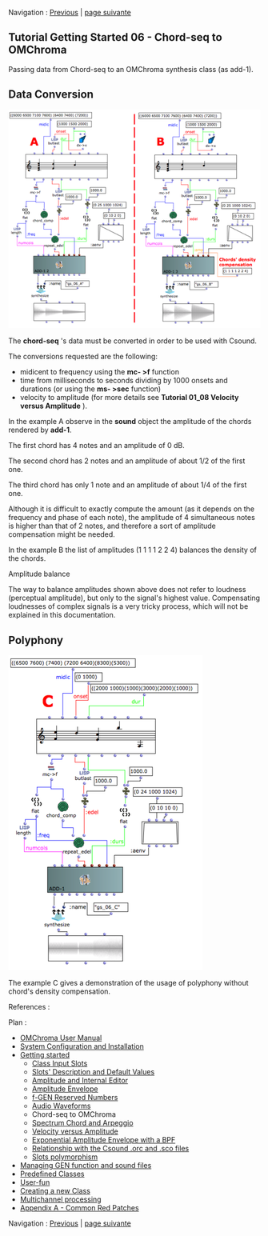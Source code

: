 Navigation : [Previous](06-Audio_Waveforms "page
précédente\(Audio Waveforms\)") | [page
suivante](08-Spectrum_Chord_and_Arpeggio "Next\(Spectrum
Chord and Arpeggio\)")
## Tutorial Getting Started 06 - Chord-seq to OMChroma

Passing data from Chord-seq to an OMChroma synthesis class (as add-1).

## Data Conversion

[![](../res/07_gs_06_a_1.png)](../res/07_gs_06_a.png "Cliquez pour agrandir")

The **chord-seq** 's data must be converted in order to be used with Csound.

The conversions requested are the following:

  * midicent to frequency using the **mc- >f** function
  * time from milliseconds to seconds dividing by 1000 onsets and durations (or using the **ms- >sec** function)
  * velocity to amplitude (for more details see **Tutorial 01_08 Velocity versus Amplitude** ).

In the example A observe in the **sound** object the amplitude of the chords
rendered by **add-1**.

The first chord has 4 notes and an amplitude of 0 dB.

The second chord has 2 notes and an amplitude of about 1/2 of the first one.

The third chord has only 1 note and an amplitude of about 1/4 of the first
one.

Although it is difficult to exactly compute the amount (as it depends on the
frequency and phase of each note), the amplitude of 4 simultaneous notes is
higher than that of 2 notes, and therefore a sort of amplitude compensation
might be needed.

In the example B the list of amplitudes (1 1 1 1 2 2 4) balances the density
of the chords.

Amplitude balance

The way to balance amplitudes shown above does not refer to loudness
(perceptual amplitude), but only to the signal's highest value. Compensating
loudnesses of complex signals is a very tricky process, which will not be
explained in this documentation.

## Polyphony

[![](../res/07_gs_06_c_1.png)](../res/07_gs_06_c.png "Cliquez pour agrandir")

The example C gives a demonstration of the usage of polyphony without chord's
density compensation.

References :

Plan :

  * [OMChroma User Manual](OMChroma)
  * [System Configuration and Installation](Installation)
  * [Getting started](Getting_Started)
    * [Class Input Slots](01-Class_Input_Slots)
    * [Slots' Description and Default Values](02-Slot's_Description)
    * [Amplitude and Internal Editor](03-Amplitude_and_internal_editor)
    * [Amplitude Envelope](04_Amplitude_envelope)
    * [f-GEN Reserved Numbers](05-f-GEN_Reserved_Number)
    * [Audio Waveforms](06-Audio_Waveforms)
    * Chord-seq to OMChroma
    * [Spectrum Chord and Arpeggio](08-Spectrum_Chord_and_Arpeggio)
    * [Velocity versus Amplitude](09-Velocity_vs_Amplitude)
    * [Exponential Amplitude Envelope with a BPF](10-Exponential_Amplitude_Envelope_with_BPF)
    * [Relationship with the Csound .orc and .sco files](11-Relationship_with_the_Csound_orc_and_sco_files)
    * [Slots polymorphism](12-Slots_polymorphism)
  * [Managing GEN function and sound files](Managing_GEN_function_and_sound_files)
  * [Predefined Classes](Predefined_classes)
  * [User-fun](User-fun)
  * [Creating a new Class](Creating_a_new_Class)
  * [Multichannel processing](06-Multichannel_processing)
  * [Appendix A - Common Red Patches](A-Appendix-A_Common_red_patches)

Navigation : [Previous](06-Audio_Waveforms "page
précédente\(Audio Waveforms\)") | [page
suivante](08-Spectrum_Chord_and_Arpeggio "Next\(Spectrum
Chord and Arpeggio\)")
